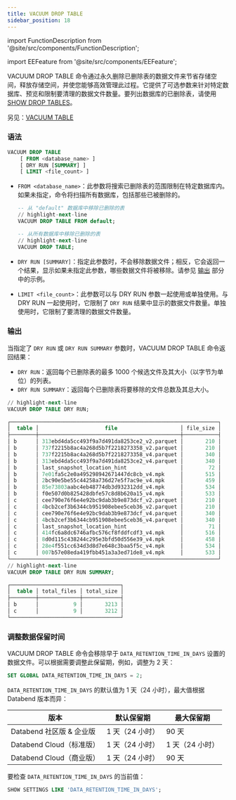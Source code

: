 ```yaml
---
title: VACUUM DROP TABLE
sidebar_position: 18
---
```


import FunctionDescription from '@site/src/components/FunctionDescription';

<FunctionDescription description="引入或更新版本：v1.2.368"/>

import EEFeature from '@site/src/components/EEFeature';

<EEFeature featureName='VACUUM DROP TABLE'/>

VACUUM DROP TABLE 命令通过永久删除已删除表的数据文件来节省存储空间，释放存储空间，并使您能够高效管理此过程。它提供了可选参数来针对特定数据库、预览和限制要清理的数据文件数量。要列出数据库的已删除表，请使用 [SHOW DROP TABLES](show-drop-tables.md)。

另见：[VACUUM TABLE](91-vacuum-table.md)

### 语法

```sql
VACUUM DROP TABLE
    [ FROM <database_name> ]
    [ DRY RUN [SUMMARY] ]
    [ LIMIT <file_count> ]
```

- `FROM <database_name>`：此参数将搜索已删除表的范围限制在特定数据库内。如果未指定，命令将扫描所有数据库，包括那些已被删除的。

  ```sql title="示例："
  -- 从 "default" 数据库中移除已删除的表
  // highlight-next-line
  VACUUM DROP TABLE FROM default;

  -- 从所有数据库中移除已删除的表
  // highlight-next-line
  VACUUM DROP TABLE;
  ```

- `DRY RUN [SUMMARY]`：指定此参数时，不会移除数据文件；相反，它会返回一个结果，显示如果未指定此参数，哪些数据文件将被移除。请参见 [输出](#output) 部分中的示例。

- `LIMIT <file_count>`：此参数可以与 DRY RUN 参数一起使用或单独使用。与 DRY RUN 一起使用时，它限制了 `DRY RUN` 结果中显示的数据文件数量。单独使用时，它限制了要清理的数据文件数量。

### 输出

当指定了 `DRY RUN` 或 `DRY RUN SUMMARY` 参数时，VACUUM DROP TABLE 命令返回结果：

- `DRY RUN`：返回每个已删除表的最多 1000 个候选文件及其大小（以字节为单位）的列表。
- `DRY RUN SUMMARY`：返回每个已删除表将要移除的文件总数及其总大小。

```sql title='示例：'
// highlight-next-line
VACUUM DROP TABLE DRY RUN;

┌──────────────────────────────────────────────────────────────────┐
│  table │                     file                    │ file_size │
├────────┼─────────────────────────────────────────────┼───────────┤
│ b      │ 313ebd4da5cc493f9a7d491da8253ce2_v2.parquet │       210 │
│ b      │ 737f2215b8ac4a268d5b7f2218273358_v2.parquet │       210 │
│ b      │ 737f2215b8ac4a268d5b7f2218273358_v4.parquet │       340 │
│ b      │ 313ebd4da5cc493f9a7d491da8253ce2_v4.parquet │       340 │
│ b      │ last_snapshot_location_hint                 │        72 │
│ b      │ 7e01fa5c2e0a495298942671447dc8cb_v4.mpk     │       515 │
│ b      │ 2bc90e5be55c44258a736d27e5f7ac9e_v4.mpk     │       459 │
│ b      │ 85e73803aabc4eb48774db3d932312dd_v4.mpk     │       534 │
│ b      │ f0e507d0b825428dbfe57c8d8b620a15_v4.mpk     │       533 │
│ c      │ cee790e76f6e4e92bc9dab3b9e873dcf_v2.parquet │       210 │
│ c      │ 4bcb2cef3b6344cb951908ebee5ceb36_v2.parquet │       210 │
│ c      │ cee790e76f6e4e92bc9dab3b9e873dcf_v4.parquet │       340 │
│ c      │ 4bcb2cef3b6344cb951908ebee5ceb36_v4.parquet │       340 │
│ c      │ last_snapshot_location_hint                 │        71 │
│ c      │ 414fc6a8dc6746afbc576cf8fddfcdf3_v4.mpk     │       516 │
│ c      │ 8d0d115c438244c295e3bfd50d556e39_v4.mpk     │       458 │
│ c      │ 28e4f551cc634d3d8d7e648c3baa5f5c_v4.mpk     │       534 │
│ c      │ 007b57e08eda419fbb451a3a3ed71de8_v4.mpk     │       533 │
└──────────────────────────────────────────────────────────────────┘
// highlight-next-line
VACUUM DROP TABLE DRY RUN SUMMARY;

┌───────────────────────────────────┐
│  table │ total_files │ total_size │
├────────┼─────────────┼────────────┤
│ b      │           9 │       3213 │
│ c      │           9 │       3212 │
└───────────────────────────────────┘
```

### 调整数据保留时间

VACUUM DROP TABLE 命令会移除早于 `DATA_RETENTION_TIME_IN_DAYS` 设置的数据文件。可以根据需要调整此保留期，例如，调整为 2 天：

```sql
SET GLOBAL DATA_RETENTION_TIME_IN_DAYS = 2;
```

`DATA_RETENTION_TIME_IN_DAYS` 的默认值为 1 天（24 小时），最大值根据 Databend 版本而异：

| 版本                     | 默认保留期      | 最大保留期      |
| ------------------------ | --------------- | --------------- |
| Databend 社区版 & 企业版 | 1 天（24 小时） | 90 天           |
| Databend Cloud（标准版） | 1 天（24 小时） | 1 天（24 小时） |
| Databend Cloud（商业版） | 1 天（24 小时） | 90 天           |

要检查 `DATA_RETENTION_TIME_IN_DAYS` 的当前值：

```sql
SHOW SETTINGS LIKE 'DATA_RETENTION_TIME_IN_DAYS';
```
